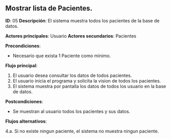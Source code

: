## Mostrar lista de Pacientes.

**ID**: 05
**Descripción**: El sistema muestra todos los pacientes de la base de datos.

**Actores principales**: Usuario
**Actores secundarios**: Pacientes

**Precondiciones**:
* Necesario que exista 1 Paciente como mínimo.

**Flujo principal**:
1. El usuario desea consultar los datos de todos pacientes.
1. El usuario inicia el programa y solicita la vision de todos los pacientes.
1. El sistema muestra por pantalla los datos de todos los usuario en la base de datos.

**Postcondiciones**:

* Se muestran al usuario todos los pacientes y sus datos.

**Flujos alternativos**:

4.a. Si no existe ningun paciente, el sistema no muestra ningun paciente.
